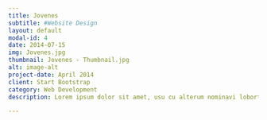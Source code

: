 ```yaml
---
title: Jovenes
subtitle: #Website Design
layout: default
modal-id: 4
date: 2014-07-15
img: Jovenes.jpg
thumbnail: Jovenes - Thumbnail.jpg
alt: image-alt
project-date: April 2014
client: Start Bootstrap
category: Web Development
description: Lorem ipsum dolor sit amet, usu cu alterum nominavi lobortis. At duo novum diceret. Tantas apeirian vix et, usu sanctus postulant inciderint ut, populo diceret necessitatibus in vim. Cu eum dicam feugiat noluisse.

---
```

